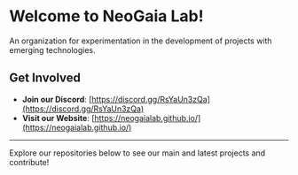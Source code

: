 # Welcome to NeoGaia Lab!

An organization for experimentation in the development of projects with emerging technologies.

## Get Involved
- **Join our Discord**: [https://discord.gg/RsYaUn3zQa](https://discord.gg/RsYaUn3zQa)
- **Visit our Website**: [https://neogaialab.github.io/](https://neogaialab.github.io/)

---

Explore our repositories below to see our main and latest projects and contribute!
